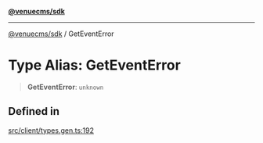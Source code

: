 [**@venuecms/sdk**](../README.md)

***

[@venuecms/sdk](../README.md) / GetEventError

# Type Alias: GetEventError

> **GetEventError**: `unknown`

## Defined in

[src/client/types.gen.ts:192](https://github.com/venuecms/sdk/blob/e958d083f7fea3b380d25d326581eddc4f974d05/src/client/types.gen.ts#L192)
